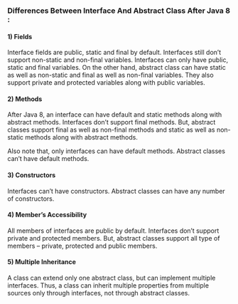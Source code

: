 ### Differences Between Interface And Abstract Class After Java 8 :

#### 1) Fields

Interface fields are public, static and final by default. Interfaces still don’t support non-static and non-final variables. Interfaces can only have public, static and final variables. On the other hand, abstract class can have static as well as non-static and final as well as non-final variables. They also support private and protected variables along with public variables.

#### 2) Methods

After Java 8, an interface can have default and static methods along with abstract methods. Interfaces don’t support final methods. But, abstract classes support final as well as non-final methods and static as well as non-static methods along with abstract methods.

Also note that, only interfaces can have default methods. Abstract classes can’t have default methods.

#### 3) Constructors

Interfaces can’t have constructors. Abstract classes can have any number of constructors.

#### 4) Member’s Accessibility

All members of interfaces are public by default. Interfaces don’t support private and protected members. But, abstract classes support all type of members – private, protected and public members.

#### 5) Multiple Inheritance

A class can extend only one abstract class, but can implement multiple interfaces. Thus, a class can inherit multiple properties from multiple sources only through interfaces, not through abstract classes.
